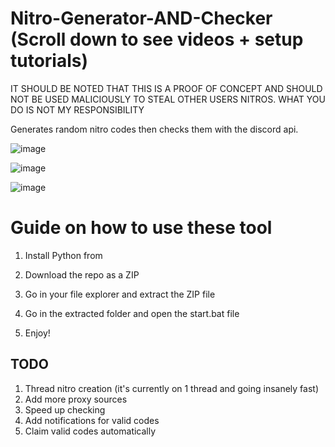 # Nitro-Generator-AND-Checker (Scroll down to see videos + setup tutorials)
 
IT SHOULD BE NOTED THAT THIS IS A PROOF OF CONCEPT AND SHOULD NOT BE USED MALICIOUSLY TO STEAL OTHER USERS NITROS. WHAT YOU DO IS NOT MY RESPONSIBILITY 

Generates random nitro codes then checks them with the discord api.
 
![image](https://user-images.githubusercontent.com/116505654/197413858-d895a5e0-927b-4224-842a-aaf9ab30e6d4.png)
 
![image](https://user-images.githubusercontent.com/116505654/197413887-9cb1522f-59f6-4976-a964-c0c8cf534d65.png)  
 
![image](https://user-images.githubusercontent.com/116505654/197413911-88b85b22-701b-4115-a49e-58a0fcd802d5.png)

# Guide on how to use these tool 
 
1. Install Python from 
   
2. Download the repo as a ZIP
 
3. Go in your file explorer and extract the ZIP file 

4. Go in the extracted folder and open the start.bat file

5. Enjoy!   


 
## TODO
1. Thread nitro creation (it's currently on 1 thread and going insanely fast)  
2. Add more proxy sources
3. Speed up checking 
4. Add notifications for valid codes 
5. Claim valid codes automatically 